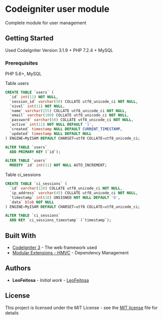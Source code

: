 # Codeigniter user module

Complete module for user management

## Getting Started

Used CodeIgniter Version 3.1.9 + PHP 7.2.4 + MySQL

### Prerequisites

PHP 5.6+, MySQL

Table users
```sql
CREATE TABLE `users` (
  `id` int(11) NOT NULL,
  `session_id` varchar(50) COLLATE utf8_unicode_ci NOT NULL,
  `nivel` int(11) NOT NULL,
  `name` varchar(255) COLLATE utf8_unicode_ci NOT NULL,
  `email` varchar(100) COLLATE utf8_unicode_ci NOT NULL,
  `password` varchar(50) COLLATE utf8_unicode_ci NOT NULL,
  `active` int(11) NOT NULL DEFAULT '1',
  `created` timestamp NULL DEFAULT CURRENT_TIMESTAMP,
  `updated` timestamp NULL DEFAULT NULL
) ENGINE=MyISAM DEFAULT CHARSET=utf8 COLLATE=utf8_unicode_ci;    

ALTER TABLE `users`
  ADD PRIMARY KEY (`id`);    

ALTER TABLE `users`
  MODIFY `id` int(11) NOT NULL AUTO_INCREMENT;
```
Table ci_sessions
```sql
CREATE TABLE `ci_sessions` (
  `id` varchar(128) COLLATE utf8_unicode_ci NOT NULL,
  `ip_address` varchar(45) COLLATE utf8_unicode_ci NOT NULL,
  `timestamp` int(10) UNSIGNED NOT NULL DEFAULT '0',
  `data` blob NOT NULL
) ENGINE=MyISAM DEFAULT CHARSET=utf8 COLLATE=utf8_unicode_ci;

ALTER TABLE `ci_sessions`
  ADD KEY `ci_sessions_timestamp` (`timestamp`);
```
## Built With

* [CodeIgniter 3](https://codeigniter.com/) - The web framework used
* [Modular Extensions - HMVC](https://bitbucket.org/wiredesignz/codeigniter-modular-extensions-hmvc) - Dependency Management

## Authors

* **LeoFeitosa** - *Initial work* - [LeoFeitosa](https://github.com/LeoFeitosa)

## License

This project is licensed under the MIT License - see the [MIT license](LICENSE) file for details
